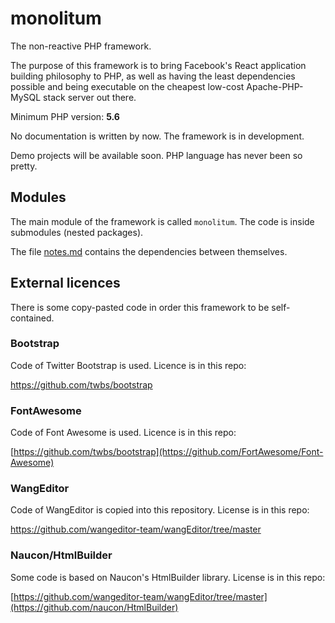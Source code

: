 # monolitum
The non-reactive PHP framework.

The purpose of this framework is to bring Facebook's React application building philosophy to PHP, as well as having the least dependencies possible and being executable on the cheapest low-cost Apache-PHP-MySQL stack server out there.

Minimum PHP version: **5.6**

No documentation is written by now. The framework is in development.

Demo projects will be available soon. PHP language has never been so pretty.

## Modules

The main module of the framework is called <code>monolitum</code>. The code is inside submodules (nested packages).

The file [notes.md](notes.md) contains the dependencies between themselves.

## External licences

There is some copy-pasted code in order this framework to be self-contained.

### Bootstrap

Code of Twitter Bootstrap is used. Licence is in this repo:

https://github.com/twbs/bootstrap

### FontAwesome

Code of Font Awesome is used. Licence is in this repo:

[https://github.com/twbs/bootstrap](https://github.com/FortAwesome/Font-Awesome)

### WangEditor

Code of WangEditor is copied into this repository. License is in this repo:

https://github.com/wangeditor-team/wangEditor/tree/master

### Naucon/HtmlBuilder

Some code is based on Naucon's HtmlBuilder library. License is in this repo:

[https://github.com/wangeditor-team/wangEditor/tree/master](https://github.com/naucon/HtmlBuilder)
